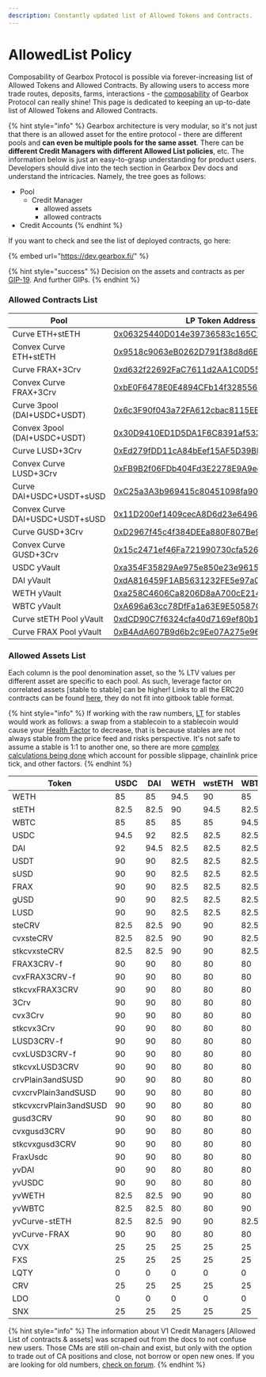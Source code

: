 ```yaml
---
description: Constantly updated list of Allowed Tokens and Contracts.
---
```


# AllowedList Policy

Composability of Gearbox Protocol is possible via forever-increasing list of Allowed Tokens and Allowed Contracts. By allowing users to access more trade routes, deposits, farms, interactions - the [composability](../../leverage-2.0-is-composable.md) of Gearbox Protocol can really shine! This page is dedicated to keeping an up-to-date list of Allowed Tokens and Allowed Contracts.

{% hint style="info" %}
Gearbox architecture is very modular, so it's not just that there is an allowed asset for the entire protocol - there are different pools and **can even be multiple pools for the same asset**. There can be **different Credit Managers with different Allowed List policies**, etc. The information below is just an easy-to-grasp understanding for product users. Developers should dive into the tech section in Gearbox Dev docs and understand the intricacies. Namely, the tree goes as follows:

* Pool
  * Credit Manager
    * allowed assets
    * allowed contracts
* Credit Accounts
{% endhint %}

If you want to check and see the list of deployed contracts, go here:

{% embed url="https://dev.gearbox.fi/" %}

{% hint style="success" %}
Decision on the assets and contracts as per [GIP-19](https://gov.gearbox.fi/t/gip-19-v2-discussion-pools-assets-and-allowedlist-policy-for-v2/1438). And further GIPs.
{% endhint %}

### Allowed Contracts List

| Pool                            | LP Token Address                                                                                                      |
| ------------------------------- | --------------------------------------------------------------------------------------------------------------------- |
| Curve ETH+stETH                 | [0x06325440D014e39736583c165C2963BA99fAf14E](https://etherscan.io/address/0x06325440D014e39736583c165C2963BA99fAf14E) |
| Convex Curve ETH+stETH          | [0x9518c9063eB0262D791f38d8d6Eb0aca33c63ed0](https://etherscan.io/address/0x9518c9063eB0262D791f38d8d6Eb0aca33c63ed0) |
| Curve FRAX+3Crv                 | [0xd632f22692FaC7611d2AA1C0D552930D43CAEd3B](https://etherscan.io/address/0xd632f22692FaC7611d2AA1C0D552930D43CAEd3B) |
| Convex Curve FRAX+3Crv          | [0xbE0F6478E0E4894CFb14f32855603A083A57c7dA](https://etherscan.io/address/0xbE0F6478E0E4894CFb14f32855603A083A57c7dA) |
| Curve 3pool (DAI+USDC+USDT)     | [0x6c3F90f043a72FA612cbac8115EE7e52BDe6E490](https://etherscan.io/address/0x6c3F90f043a72FA612cbac8115EE7e52BDe6E490) |
| Convex 3pool (DAI+USDC+USDT)    | [0x30D9410ED1D5DA1F6C8391af5338C93ab8d4035C](https://etherscan.io/address/0x30D9410ED1D5DA1F6C8391af5338C93ab8d4035C) |
| Curve LUSD+3Crv                 | [0xEd279fDD11cA84bEef15AF5D39BB4d4bEE23F0cA](https://etherscan.io/address/0xEd279fDD11cA84bEef15AF5D39BB4d4bEE23F0cA) |
| Convex Curve LUSD+3Crv          | [0xFB9B2f06FDb404Fd3E2278E9A9edc8f252F273d0](https://etherscan.io/address/0xFB9B2f06FDb404Fd3E2278E9A9edc8f252F273d0) |
| Curve DAI+USDC+USDT+sUSD        | [0xC25a3A3b969415c80451098fa907EC722572917F](https://etherscan.io/address/0xC25a3A3b969415c80451098fa907EC722572917F) |
| Convex Curve DAI+USDC+USDT+sUSD | [0x11D200ef1409cecA8D6d23e6496550f707772F11](https://etherscan.io/address/0x11D200ef1409cecA8D6d23e6496550f707772F11) |
| Curve GUSD+3Crv                 | [0xD2967f45c4f384DEEa880F807Be904762a3DeA07](https://etherscan.io/address/0xD2967f45c4f384DEEa880F807Be904762a3DeA07) |
| Convex Curve GUSD+3Crv          | [0x15c2471ef46Fa721990730cfa526BcFb45574576](https://etherscan.io/address/0x15c2471ef46Fa721990730cfa526BcFb45574576) |
| USDC yVault                     | [0xa354F35829Ae975e850e23e9615b11Da1B3dC4DE](https://etherscan.io/address/0xa354F35829Ae975e850e23e9615b11Da1B3dC4DE) |
| DAI yVault                      | [0xdA816459F1AB5631232FE5e97a05BBBb94970c95](https://etherscan.io/address/0xdA816459F1AB5631232FE5e97a05BBBb94970c95) |
| WETH yVault                     | [0xa258C4606Ca8206D8aA700cE2143D7db854D168c](https://etherscan.io/address/0xa258C4606Ca8206D8aA700cE2143D7db854D168c) |
| WBTC yVault                     | [0xA696a63cc78DfFa1a63E9E50587C197387FF6C7E](https://etherscan.io/address/0xA696a63cc78DfFa1a63E9E50587C197387FF6C7E) |
| Curve stETH Pool yVault         | [0xdCD90C7f6324cfa40d7169ef80b12031770B4325](https://etherscan.io/address/0xdCD90C7f6324cfa40d7169ef80b12031770B4325) |
| Curve FRAX Pool yVault          | [0xB4AdA607B9d6b2c9Ee07A275e9616B84AC560139](https://etherscan.io/address/0xB4AdA607B9d6b2c9Ee07A275e9616B84AC560139) |

### Allowed Assets List

Each column is the pool denomination asset, so the % LTV values per different asset are specific to each pool. As such, leverage factor on correlated assets \[stable to stable] can be higher! Links to all the ERC20 contracts can be found [here](https://gov.gearbox.fi/t/gip-19-v2-discussion-pools-assets-and-allowedlist-policy-for-v2/1438), they do not fit into gitbook table format.

{% hint style="info" %}
If working with the raw numbers, [LT](../liquidations/#liquidation-threshold) for stables would work as follows: a swap from a stablecoin to a stablecoin would cause your [Health Factor](../../traders-and-farmers/credit-account-dashboard-overview/kak-ne-byt-rekt.md#what-i-can-do-if-my-health-factor-is-close-to-1-to-keep-my-credit-account-alive) to decrease, that is because stables are not always stable from the price feed and risks perspective. It's not safe to assume a stable is 1:1 to another one, so there are more [complex calculations being done](../liquidations/#threshold-weighted-value) which account for possible slippage, chainlink price tick, and other factors.
{% endhint %}

| Token                  | USDC | DAI  | WETH | wstETH | WBTC |
| ---------------------- | ---- | ---- | ---- | ------ | ---- |
| WETH                   | 85   | 85   | 94.5 | 90     | 85   |
| stETH                  | 82.5 | 82.5 | 90   | 94.5   | 82.5 |
| WBTC                   | 85   | 85   | 85   | 85     | 94.5 |
| USDC                   | 94.5 | 92   | 82.5 | 82.5   | 82.5 |
| DAI                    | 92   | 94.5 | 82.5 | 82.5   | 82.5 |
| USDT                   | 90   | 90   | 82.5 | 82.5   | 82.5 |
| sUSD                   | 90   | 90   | 82.5 | 82.5   | 82.5 |
| FRAX                   | 90   | 90   | 82.5 | 82.5   | 82.5 |
| gUSD                   | 90   | 90   | 82.5 | 82.5   | 82.5 |
| LUSD                   | 90   | 90   | 82.5 | 82.5   | 82.5 |
| steCRV                 | 82.5 | 82.5 | 90   | 90     | 82.5 |
| cvxsteCRV              | 82.5 | 82.5 | 90   | 90     | 82.5 |
| stkcvxsteCRV           | 82.5 | 82.5 | 90   | 90     | 82.5 |
| FRAX3CRV-f             | 90   | 90   | 80   | 80     | 80   |
| cvxFRAX3CRV-f          | 90   | 90   | 80   | 80     | 80   |
| stkcvxFRAX3CRV         | 90   | 90   | 80   | 80     | 80   |
| 3Crv                   | 90   | 90   | 80   | 80     | 80   |
| cvx3Crv                | 90   | 90   | 80   | 80     | 80   |
| stkcvx3Crv             | 90   | 90   | 80   | 80     | 80   |
| LUSD3CRV-f             | 90   | 90   | 80   | 80     | 80   |
| cvxLUSD3CRV-f          | 90   | 90   | 80   | 80     | 80   |
| stkcvxLUSD3CRV         | 90   | 90   | 80   | 80     | 80   |
| crvPlain3andSUSD       | 90   | 90   | 80   | 80     | 80   |
| cvxcrvPlain3andSUSD    | 90   | 90   | 80   | 80     | 80   |
| stkcvxcrvPlain3andSUSD | 90   | 90   | 80   | 80     | 80   |
| gusd3CRV               | 90   | 90   | 80   | 80     | 80   |
| cvxgusd3CRV            | 90   | 90   | 80   | 80     | 80   |
| stkcvxgusd3CRV         | 90   | 90   | 80   | 80     | 80   |
| FraxUsdc               | 90   | 90   | 80   | 80     | 80   |
| yvDAI                  | 90   | 90   | 80   | 80     | 80   |
| yvUSDC                 | 90   | 90   | 80   | 80     | 80   |
| yvWETH                 | 82.5 | 82.5 | 90   | 90     | 80   |
| yvWBTC                 | 82.5 | 82.5 | 80   | 80     | 90   |
| yvCurve-stETH          | 82.5 | 82.5 | 90   | 90     | 82.5 |
| yvCurve-FRAX           | 90   | 90   | 80   | 80     | 80   |
| CVX                    | 25   | 25   | 25   | 25     | 25   |
| FXS                    | 25   | 25   | 25   | 25     | 25   |
| LQTY                   | 0    | 0    | 0    | 0      | 0    |
| CRV                    | 25   | 25   | 25   | 25     | 25   |
| LDO                    | 0    | 0    | 0    | 0      | 0    |
| SNX                    | 25   | 25   | 25   | 25     | 25   |

{% hint style="info" %}
The information about V1 Credit Managers \[Allowed List of contracts & assets] was scraped out from the docs to not confuse new users. Those CMs are still on-chain and exist, but only with the option to trade out of CA positions and close, not borrow or open new ones. If you are looking for old numbers, [check on forum](https://gov.gearbox.fi/t/pre-gip-2-3-start-gearbox-allowed-tokens-and-protocols/152/37).
{% endhint %}
